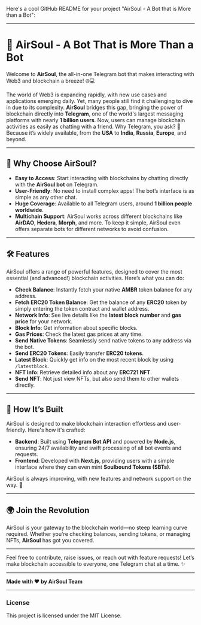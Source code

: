 Here's a cool GitHub README for your project "AirSoul - A Bot that is More than a Bot":

---

# 🤖 AirSoul - A Bot That is More Than a Bot

Welcome to **AirSoul**, the all-in-one Telegram bot that makes interacting with Web3 and blockchain a breeze! 🌐💻

The world of Web3 is expanding rapidly, with new use cases and applications emerging daily. Yet, many people still find it challenging to dive in due to its complexity. **AirSoul** bridges this gap, bringing the power of blockchain directly into **Telegram**, one of the world's largest messaging platforms with nearly **1 billion users**. Now, users can manage blockchain activities as easily as chatting with a friend. Why Telegram, you ask? 🤔 Because it’s widely available, from the **USA** to **India**, **Russia**, **Europe**, and beyond.

---

## 🚀 Why Choose AirSoul?

- **Easy to Access**: Start interacting with blockchains by chatting directly with the **AirSoul bot** on Telegram.
- **User-Friendly**: No need to install complex apps! The bot’s interface is as simple as any other chat.
- **Huge Coverage**: Available to all Telegram users, around **1 billion people worldwide**.
- **Multichain Support**: AirSoul works across different blockchains like **AirDAO**, **Hedera**, **Morph**, and more. To keep it simple, AirSoul even offers separate bots for different networks to avoid confusion.

---

## 🛠️ Features

AirSoul offers a range of powerful features, designed to cover the most essential (and advanced!) blockchain activities. Here’s what you can do:

- **Check Balance**: Instantly fetch your native **AMBR** token balance for any address.
- **Fetch ERC20 Token Balance**: Get the balance of any **ERC20** token by simply entering the token contract and wallet address.
- **Network Info**: See live details like the **latest block number** and **gas price** for your network.
- **Block Info**: Get information about specific blocks.
- **Gas Prices**: Check the latest gas prices at any time.
- **Send Native Tokens**: Seamlessly send native tokens to any address via the bot.
- **Send ERC20 Tokens**: Easily transfer **ERC20 tokens**.
- **Latest Block**: Quickly get info on the most recent block by using `/latestblock`.
- **NFT Info**: Retrieve detailed info about any **ERC721 NFT**.
- **Send NFT**: Not just view NFTs, but also send them to other wallets directly.

---

## 🔧 How It’s Built

AirSoul is designed to make blockchain interaction effortless and user-friendly. Here's how it's crafted:

- **Backend**: Built using **Telegram Bot API** and powered by **Node.js**, ensuring 24/7 availability and swift processing of all bot events and requests.
- **Frontend**: Developed with **Next.js**, providing users with a simple interface where they can even mint **Soulbound Tokens (SBTs)**.
  
AirSoul is always improving, with new features and network support on the way. 🌟

---

## 🌍 Join the Revolution

AirSoul is your gateway to the blockchain world—no steep learning curve required. Whether you're checking balances, sending tokens, or managing NFTs, **AirSoul** has got you covered.

---

Feel free to contribute, raise issues, or reach out with feature requests! Let’s make blockchain accessible to everyone, one Telegram chat at a time. ✨

---

**Made with ❤️ by AirSoul Team**

---

### License
This project is licensed under the MIT License.
